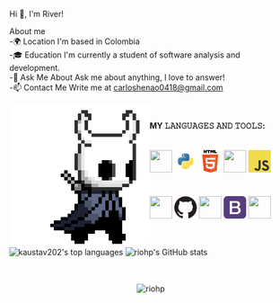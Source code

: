 Hi 👋, I'm River!




About me
<br/>
-🌍 Location I'm based in Colombia  <br/>
-🎓 Education  I'm currently a student of software analysis and development.<br/> 
-💬 Ask Me About Ask me about anything, I love to answer!    <br/>
-📫 Contact Me  Write me at [carloshenao0418@gmail.com](mailto:carloshenao0418@gmail.com)<br/>

 <img align="left" height="250px" width="250px" alt="𝙶𝙸𝙵" src="https://raw.githubusercontent.com/TanZng/TanZng/master/assets/hollor_knight3.gif" />

<br/>

**MY 𝙻𝙰𝙽𝙶𝚄𝙰𝙶𝙴𝚂 𝙰𝙽𝙳 𝚃𝙾𝙾𝙻𝚂:**  
<br/>
<br/>
<code><img height="40" width="40" src="https://images.vexels.com/media/users/3/166401/isolated/preview/b82aa7ac3f736dd78570dd3fa3fa9e24-java-programming-language-icon-by-vexels.png"></code>
<code><img height="40" width="40" src="https://raw.githubusercontent.com/github/explore/80688e429a7d4ef2fca1e82350fe8e3517d3494d/topics/python/python.png"></code>
<code><img height="40" width="40" src="https://raw.githubusercontent.com/github/explore/80688e429a7d4ef2fca1e82350fe8e3517d3494d/topics/html/html.png"></code>
<code><img height="40" width="40" src="https://cdn.iconscout.com/icon/free/png-256/css-131-722685.png"></code>
<code><img height="40" width="40" src="https://raw.githubusercontent.com/github/explore/80688e429a7d4ef2fca1e82350fe8e3517d3494d/topics/javascript/javascript.png"></code>
#
<code><img height="40" width="40" src="https://upload.wikimedia.org/wikipedia/commons/thumb/3/3f/Git_icon.svg/1024px-Git_icon.svg.png"></code>
<code><img height="40" width="40" src="https://raw.githubusercontent.com/github/explore/80688e429a7d4ef2fca1e82350fe8e3517d3494d/topics/github-api/github-api.png"></code>
<code><img height="40" width="40" src="https://upload.wikimedia.org/wikipedia/commons/thumb/b/b2/Database-mysql.svg/1200px-Database-mysql.svg.png"></code>
<code><img height="40" width="40" src="https://raw.githubusercontent.com/github/explore/80688e429a7d4ef2fca1e82350fe8e3517d3494d/topics/bootstrap/bootstrap.png"></code>
<code><img height="40" width="40" src="https://upload.wikimedia.org/wikipedia/commons/thumb/5/5b/Arduino_Logo_Registered.svg/1200px-Arduino_Logo_Registered.svg.png"></code>
<br/>
<br/>
<br/>
  <div aling="right">
    <img src="https://github-readme-stats.vercel.app/api/top-langs/?username=kaustav202&exclude_repo=Portfolio,HomePal&langs_count=7&layout=compact&bg_color=#8a2be2" alt="kaustav202's top languages" />
    <img src="https://github-readme-stats.vercel.app/api?username=riohp&show_icons=true&theme=radical" alt="riohp's GitHub stats" />
  </div>
<br/>

<br/>

<p align="center"> <img src="https://komarev.com/ghpvc/?username=riohpb&label=Profile%20views&color=0e75b6&style=flat" alt="riohp" /> </p>



